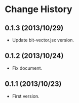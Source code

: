 Change History
=================

## 0.1.3 (2013/10/29)

* Update bit-vector.jsx version.

## 0.1.2 (2013/10/24)

* Fix document.

## 0.1.1 (2013/10/23)

* First version.

